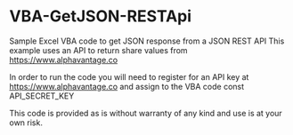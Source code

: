 # VBA-GetJSON-RESTApi
Sample Excel VBA code to get JSON response from a JSON REST API
This example uses an API to return share values from https://www.alphavantage.co

In order to run the code you will need to register for an API key at https://www.alphavantage.co and assign to the VBA code const API_SECRET_KEY

This code is provided as is without warranty of any kind and use is at your own risk.
 




